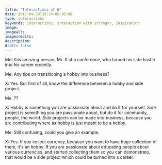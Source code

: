 ```yaml
---
title: "Interactions of B"
date: 2017-09-30T19:34:06-05:00
type: interactions
keywords: interactions, interaction with stranger, inspiration
image:
imagealt:
imagecredits:
description:
draft: false
---
```

[comment]: # (Interactions with strangers )

Met this amazing person, Mr. X at a conference, who turned his side hustle into his career recently.

Me: Any tips on transitioning a hobby into business?

X: Yes. But first of all, know the difference between a hobby and side project.

Me: ??

X: Hobby is something you are passionate about and do it for yourself. Side project is something you are passionate about, but do it for community, people, the world.
Side projects can be made into business, because you are contributing where as hobby is just meant to be a hobby.

Me: Still confusing, could you give an example.

X: Yes. If you collect currency, because you want to have huge collection of them, it's an hobby. If you are passionate about educating people about various currencies, and started collecting them so you can demonstrate, that would be a side project which could be turned into a career.
